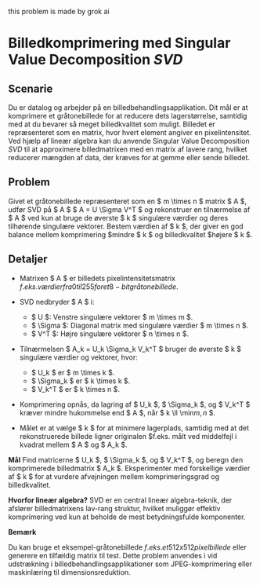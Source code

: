 this problem is made by grok ai
# Billedkomprimering med Singular Value Decomposition $SVD$

## Scenarie

Du er datalog og arbejder på en billedbehandlingsapplikation. Dit mål er at komprimere et gråtonebillede for at reducere dets lagerstørrelse, samtidig med at du bevarer så meget billedkvalitet som muligt. Billedet er repræsenteret som en matrix, hvor hvert element angiver en pixelintensitet. Ved hjælp af lineær algebra kan du anvende Singular Value Decomposition $SVD$ til at approximere billedmatrixen med en matrix af lavere rang, hvilket reducerer mængden af data, der kræves for at gemme eller sende billedet.

## Problem

Givet et gråtonebillede repræsenteret som en $ m \times n $ matrix $ A $, udfør SVD på $ A $ $ A = U \Sigma V^T $ og rekonstruer en tilnærmelse af $ A $ ved kun at bruge de øverste $ k $ singulære værdier og deres tilhørende singulære vektorer. Bestem værdien af $ k $, der giver en god balance mellem komprimering $mindre $ k $ og billedkvalitet $højere $ k $.

## Detaljer

- Matrixen $ A $ er billedets pixelintensitetsmatrix $f.eks. værdier fra 0 til 255 for et 8-bit gråtonebillede$.
- SVD nedbryder $ A $ i:
    - $ U $: Venstre singulære vektorer $ m \times m $.
    - $ \Sigma $: Diagonal matrix med singulære værdier $ m \times n $.
    - $ V^T $: Højre singulære vektorer $ n \times n $.

- Tilnærmelsen $ A_k = U_k \Sigma_k V_k^T $ bruger de øverste $ k $ singulære værdier og vektorer, hvor:
    - $ U_k $ er $ m \times k $.
    - $ \Sigma_k $ er $ k \times k $.
    - $ V_k^T $ er $ k \times n $.

- Komprimering opnås, da lagring af $ U_k $, $ \Sigma_k $, og $ V_k^T $ kræver mindre hukommelse end $ A $, når $ k \ll \min$m, n$ $.
- Målet er at vælge $ k $ for at minimere lagerplads, samtidig med at det rekonstruerede billede ligner originalen $f.eks. målt ved middelfejl i kvadrat mellem $ A $ og $ A_k $.

**Mål**
Find matricerne $ U_k $, $ \Sigma_k $, og $ V_k^T $, og beregn den komprimerede billedmatrix $ A_k $. Eksperimenter med forskellige værdier af $ k $ for at vurdere afvejningen mellem komprimeringsgrad og billedkvalitet.


**Hvorfor lineær algebra?**
SVD er en central lineær algebra-teknik, der afslører billedmatrixens lav-rang struktur, hvilket muliggør effektiv komprimering ved kun at beholde de mest betydningsfulde komponenter.

**Bemærk**

Du kan bruge et eksempel-gråtonebillede $f.eks. et 512x512 pixelbillede$ eller generere en tilfældig matrix til test. Dette problem anvendes i vid udstrækning i billedbehandlingsapplikationer som JPEG-komprimering eller maskinlæring til dimensionsreduktion.